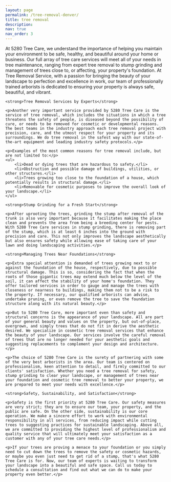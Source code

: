 ```yaml
---
layout: page
permalink: /tree-removal-denver/
title: tree removal
description:
nav: true
nav_order: 3
---
```


<!-- _pages/publications.md -->
<div class="publications">
<div>
    <p>At 5280 Tree Care, we understand the importance of helping you maintain your environment to be safe, healthy, and beautiful around your home or business. Our full array of tree care services will meet all of your needs in tree maintenance, ranging from expert tree removal to stump grinding and management of trees close to, or affecting, your property's foundation. At Tree Removal Service, with a passion for bringing the beauty of your landscape to perfection and excellence in work, our team of professionally trained arborists is dedicated to ensuring your property is always safe, beautiful, and vibrant.</p>

    <strong>Tree Removal Services by Experts</strong>
    
    <p>Another very important service provided by 5280 Tree Care is the service of tree removal, which includes the situations in which a tree threatens the safety of people, is diseased beyond the possibility of cure, or needs to be removed for cosmetic or developmental reasons. The best teams in the industry approach each tree removal project with precision, care, and the utmost respect for your property and its surroundings. We do tree removal in the safest way with our state-of-the-art equipment and leading industry safety protocols.</p>
    
    <p>Examples of the most common reasons for tree removal include, but are not limited to:</p>
    <ul>
        <li>Dead or dying trees that are hazardous to safety.</li>
        <li>Obstruction and possible damage of buildings, utilities, or other structures.</li>
        <li>Trees growing too close to the foundation of a house, which potentially results in structural damage.</li>
        <li>Removable for cosmetic purposes to improve the overall look of your landscape.</li>
    </ul>
    
    <strong>Stump Grinding for a Fresh Start</strong>
    
    <p>After uprooting the trees, grinding the stump after removal of the trunk is also very important because it facilitates making the place clean and prevents the area from being a breeding center for pests. With 5280 Tree Care services in stump grinding, there is removing part of the stump, which is at least 6 inches into the ground with precision and care. This not only improves the landscape aesthetically but also ensures safety while allowing ease of taking care of your lawn and doing landscaping activities.</p>
    
    <strong>Managing Trees Near Foundations</strong>
    
    <p>Extra special attention is demanded of trees growing next to or against the foundation of the house, respectively, due to possible structural damage. This is so, considering the fact that when the roots of those gigantic trees may extend much below the level of the soil, it can affect the stability of your home's foundation. They offer tailored services in order to gauge and manage the trees with closeness or nearness to buildings, making them not to be a risk to the property. If necessary, our qualified arborists can advise, undertake pruning, or even remove the tree to save the foundation structure along with its natural beauty.</p>
    
    <p>But to 5280 Tree Care, more important even than safety and structural concerns is the appearance of your landscape. All are part of your general beauty and values on the property, but out-of-place, overgrown, and simply trees that do not fit in derive the aesthetic desired. We specialize in cosmetic tree removal services that enhance the beauty of your landscape. Our services involve the careful removal of trees that are no longer needed for your aesthetic goals and suggesting replacements to complement your design and architecture.</p>
    
    <p>The choice of 5280 Tree Care is the surety of partnering with some of the very best arborists in the area. Our team is centered on professionalism, keen attention to detail, and firmly committed to our clients' satisfaction. Whether you need a tree removal for safety, stump grinding to clear your landscape, or management of trees near your foundation and cosmetic tree removal to better your property, we are prepared to meet your needs with excellence.</p>
    
    <strong>Safety, Sustainability, and Satisfaction</strong>
    
    <p>Safety is the first priority at 5280 Tree Care. Our safety measures are very strict; they are to ensure our team, your property, and the public are safe. On the other side, sustainability is our core operation. We make a sincere effort to work with environmental responsibility in all services, from reducing impact while cutting trees to suggesting practices for sustainable landscaping. Above all, we are committed to providing the highest level of professionalism and quality service that will ultimately meet your satisfaction as a customer with any of your tree care needs.</p>
    
    <p>If your trees are proving a menace to your foundation or you simply need to cut down the trees to remove the safety or cosmetic hazards, or maybe you even just need to get rid of a stump, that's what 5280 Tree Care is for. Now, our team of experts is waiting to transform your landscape into a beautiful and safe space. Call us today to schedule a consultation and find out what we can do to make your property even better.</p>
</div>
</div>
